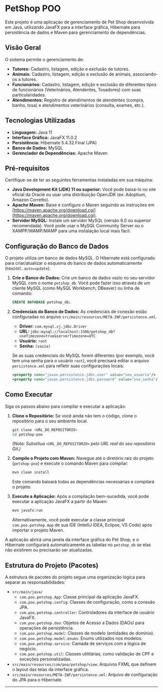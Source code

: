 # PetShop POO

Este projeto é uma aplicação de gerenciamento de Pet Shop desenvolvida em Java, utilizando JavaFX para a interface gráfica, Hibernate para persistência de dados e Maven para gerenciamento de dependências.

## Visão Geral

O sistema permite o gerenciamento de:
* **Tutores:** Cadastro, listagem, edição e exclusão de tutores.
* **Animais:** Cadastro, listagem, edição e exclusão de animais, associando-os a tutores.
* **Funcionários:** Cadastro, listagem, edição e exclusão de diferentes tipos de funcionários (Veterinários, Atendentes, Tosadores) com suas particularidades.
* **Atendimentos:** Registro de atendimentos de atendentes (compra, banho, tosa) e atendimentos veterinários (consulta, exames, etc.).

## Tecnologias Utilizadas

* **Linguagem:** Java 11
* **Interface Gráfica:** JavaFX 11.0.2
* **Persistência:** Hibernate 5.4.32.Final (JPA)
* **Banco de Dados:** MySQL
* **Gerenciador de Dependências:** Apache Maven

## Pré-requisitos

Certifique-se de ter as seguintes ferramentas instaladas em sua máquina:

* **Java Development Kit (JDK) 11 ou superior:** Você pode baixá-lo no site oficial da Oracle ou usar uma distribuição OpenJDK (ex: Adoptium, Amazon Corretto).
* **Apache Maven:** Baixe e configure o Maven seguindo as instruções em [https://maven.apache.org/download.cgi](https://maven.apache.org/download.cgi).
* **Servidor MySQL:** Instale um servidor MySQL (versão 8.0 ou superior recomendada). Você pode usar o MySQL Community Server ou o XAMPP/WAMP/MAMP para uma instalação local mais fácil.

## Configuração do Banco de Dados

O projeto utiliza um banco de dados MySQL. O Hibernate está configurado para criar/atualizar o esquema do banco de dados automaticamente (`hbm2ddl.auto=update`).

1.  **Crie o Banco de Dados:**
    Crie um banco de dados vazio no seu servidor MySQL com o nome `petshop_db`.
    Você pode fazer isso através de um cliente MySQL (como MySQL Workbench, DBeaver) ou linha de comando:
    ```sql
    CREATE DATABASE petshop_db;
    ```

2.  **Credenciais do Banco de Dados:**
    As credenciais de conexão estão configuradas no arquivo `src/main/resources/META-INF/persistence.xml`.
    * **Driver:** `com.mysql.cj.jdbc.Driver`
    * **URL:** `jdbc:mysql://localhost:3306/petshop_db?useTimezone=true&serverTimezone=UTC`
    * **Usuário:** `root`
    * **Senha:** `(vazia)`

    Se as suas credenciais do MySQL forem diferentes (por exemplo, você tem uma senha para o usuário `root`), você precisará editar o arquivo `persistence.xml` para refletir suas configurações locais:
    ```xml
    <property name="javax.persistence.jdbc.user" value="seu_usuario"/>
    <property name="javax.persistence.jdbc.password" value="sua_senha"/>
    ```

## Como Executar

Siga os passos abaixo para compilar e executar a aplicação:

1.  **Clone o Repositório:**
    Se você ainda não tem o código, clone o repositório para o seu ambiente local.
    ```bash
    git clone <URL_DO_REPOSITORIO>
    cd petshop-poo
    ```
    *(Nota: Substitua `<URL_DO_REPOSITORIO>` pelo URL real do seu repositório Git.)*

2.  **Compile o Projeto com Maven:**
    Navegue até o diretório raiz do projeto (`petshop-poo`) e execute o comando Maven para compilar:
    ```bash
    mvn clean install
    ```
    Este comando baixará todas as dependências necessárias e compilará o projeto.

3.  **Execute a Aplicação:**
    Após a compilação bem-sucedida, você pode executar a aplicação JavaFX a partir do Maven:
    ```bash
    mvn javafx:run
    ```
    Alternativamente, você pode executar a classe principal `com.poo.petshop.App` de sua IDE (IntelliJ IDEA, Eclipse, VS Code) após importar o projeto Maven.

A aplicação abrirá uma janela da interface gráfica do Pet Shop, e o Hibernate configurará automaticamente as tabelas no `petshop_db` se elas não existirem ou precisarão ser atualizadas.

## Estrutura do Projeto (Pacotes)

A estrutura de pacotes do projeto segue uma organização lógica para separar as responsabilidades:

* `src/main/java/`
    * `com.poo.petshop.App`: Classe principal da aplicação JavaFX.
    * `com.poo.petshop.config`: Classes de configuração, como a conexão JPA.
    * `com.poo.petshop.controller`: Controladores da interface de usuário JavaFX.
    * `com.poo.petshop.dao`: Objetos de Acesso a Dados (DAOs) para operações de persistência.
    * `com.poo.petshop.model`: Classes de modelo (entidades de domínio).
    * `com.poo.petshop.model.enums`: Enums utilizados nos modelos.
    * `com.poo.petshop.service`: Camada de serviços com a lógica de negócio.
    * `com.poo.petshop.util`: Classes utilitárias, como validação de CPF e exceções personalizadas.
* `src/main/resources/com/poo/petshop/view`: Arquivos FXML que definem o layout das telas da interface gráfica.
* `src/main/resources/META-INF/persistence.xml`: Arquivo de configuração do JPA para o Hibernate.

---
